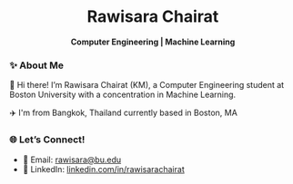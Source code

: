 <h1 align="center">Rawisara Chairat</h1>
<p align="center">
  <b>Computer Engineering | Machine Learning</b>
</p>

### ✨ About Me  
🌟 Hi there! I’m Rawisara Chairat (KM), a Computer Engineering student at Boston University with a concentration in Machine Learning. 

✈️ I'm from Bangkok, Thailand currently based in Boston, MA


### 🌐 **Let’s Connect!**  
- 📧 Email: [rawisara@bu.edu](mailto:rawisara@bu.edu)  
- 🔗 LinkedIn: [linkedin.com/in/rawisarachairat](https://linkedin.com/in/rawisarachairat)  

